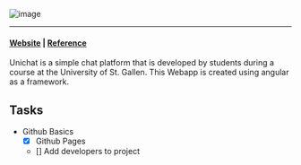 ![image](https://github.com/universitychat/app/blob/main/assets/logo-unichat-small.jpg)

---

#### [Website](https://universitychat.github.io/website) | [Reference](http://hsgchat.azurewebsites.net/)

Unichat is a simple chat platform that is developed by students during a course at the University of St. Gallen. This Webapp is created using angular as a framework.

## Tasks

- Github Basics
  - [x] Github Pages
  - [] Add developers to project
